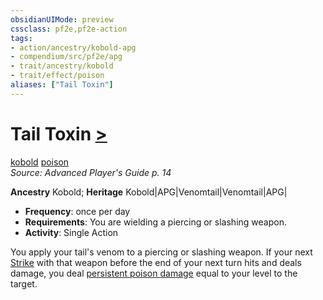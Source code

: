 ```yaml
---
obsidianUIMode: preview
cssclass: pf2e,pf2e-action
tags:
- action/ancestry/kobold-apg
- compendium/src/pf2e/apg
- trait/ancestry/kobold
- trait/effect/poison
aliases: ["Tail Toxin"]
---
```

# Tail Toxin [>](chapter-9-playing-the-game.md#Actions "Single Action")
[kobold](kobold-b1.md)  [poison](rules/traits/poison.md)  
*Source: Advanced Player's Guide p. 14*  

**Ancestry** Kobold; **Heritage** Kobold|APG|Venomtail|Venomtail|APG|
- **Frequency**: once per day
- **Requirements**: You are wielding a piercing or slashing weapon.
- **Activity**: Single Action

You apply your tail's venom to a piercing or slashing weapon. If your next [Strike](strike.md) with that weapon before the end of your next turn hits and deals damage, you deal [persistent poison damage](conditions.md#Persistent%20Damage) equal to your level to the target.